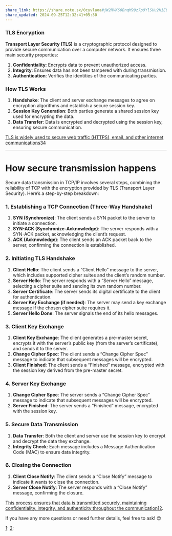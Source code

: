 ```yaml
---
share_link: https://share.note.sx/0cyvlaoa#jW2RVK60BnqM99z7pOYlSUu2HiELg6/yh5gkFle7Wz8
share_updated: 2024-09-25T12:32:41+05:30
---
```

### TLS Encryption

**Transport Layer Security (TLS)** is a cryptographic protocol designed to provide secure communication over a computer network. It ensures three main security properties:

1. **Confidentiality**: Encrypts data to prevent unauthorized access.
2. **Integrity**: Ensures data has not been tampered with during transmission.
3. **Authentication**: Verifies the identities of the communicating parties.

### How TLS Works

1. **Handshake**: The client and server exchange messages to agree on encryption algorithms and establish a secure session key.
2. **Session Key Generation**: Both parties generate a shared session key used for encrypting the data.
3. **Data Transfer**: Data is encrypted and decrypted using the session key, ensuring secure communication.

[TLS is widely used to secure web traffic (HTTPS), email, and other internet communications](https://en.wikipedia.org/wiki/Transport_Layer_Security)[3](https://en.wikipedia.org/wiki/Transport_Layer_Security)[4](https://www.comparitech.com/blog/information-security/tls-encryption/)

---

# How secure transmission happens

Secure data transmission in TCP/IP involves several steps, combining the reliability of TCP with the encryption provided by TLS (Transport Layer Security). Here’s a step-by-step breakdown:

### 1. Establishing a TCP Connection (Three-Way Handshake)

1. **SYN (Synchronize)**: The client sends a SYN packet to the server to initiate a connection.
2. **SYN-ACK (Synchronize-Acknowledge)**: The server responds with a SYN-ACK packet, acknowledging the client’s request.
3. **ACK (Acknowledge)**: The client sends an ACK packet back to the server, confirming the connection is established.

### 2. Initiating TLS Handshake

1. **Client Hello**: The client sends a “Client Hello” message to the server, which includes supported cipher suites and the client’s random number.
2. **Server Hello**: The server responds with a “Server Hello” message, selecting a cipher suite and sending its own random number.
3. **Server Certificate**: The server sends its digital certificate to the client for authentication.
4. **Server Key Exchange (if needed)**: The server may send a key exchange message if the chosen cipher suite requires it.
5. **Server Hello Done**: The server signals the end of its hello messages.

### 3. Client Key Exchange

1. **Client Key Exchange**: The client generates a pre-master secret, encrypts it with the server’s public key (from the server’s certificate), and sends it to the server.
2. **Change Cipher Spec**: The client sends a “Change Cipher Spec” message to indicate that subsequent messages will be encrypted.
3. **Client Finished**: The client sends a “Finished” message, encrypted with the session key derived from the pre-master secret.

### 4. Server Key Exchange

1. **Change Cipher Spec**: The server sends a “Change Cipher Spec” message to indicate that subsequent messages will be encrypted.
2. **Server Finished**: The server sends a “Finished” message, encrypted with the session key.

### 5. Secure Data Transmission

1. **Data Transfer**: Both the client and server use the session key to encrypt and decrypt the data they exchange.
2. **Integrity Check**: Each message includes a Message Authentication Code (MAC) to ensure data integrity.

### 6. Closing the Connection

1. **Client Close Notify**: The client sends a “Close Notify” message to indicate it wants to close the connection.
2. **Server Close Notify**: The server responds with a “Close Notify” message, confirming the closure.

[This process ensures that data is transmitted securely, maintaining confidentiality, integrity, and authenticity throughout the communication](https://www.avg.com/en/signal/what-is-tcp-ip)[1](https://www.avg.com/en/signal/what-is-tcp-ip)[2](https://network-guides.com/tcp-ip-basics/).

If you have any more questions or need further details, feel free to ask! 😊

[](https://www.avg.com/en/signal/what-is-tcp-ip)[1](https://www.avg.com/en/signal/what-is-tcp-ip): [](https://www.avg.com/en/signal/what-is-tcp-ip)[2](https://network-guides.com/tcp-ip-basics/):